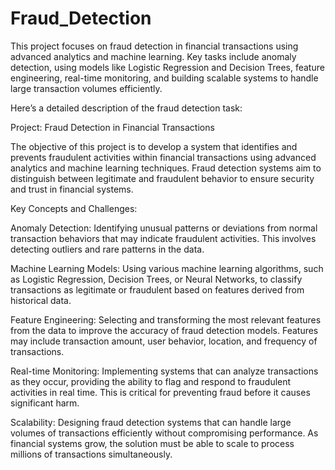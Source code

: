# Fraud_Detection
This project focuses on fraud detection in financial transactions using advanced analytics and machine learning. Key tasks include anomaly detection, using models like Logistic Regression and Decision Trees, feature engineering, real-time monitoring, and building scalable systems to handle large transaction volumes efficiently.

Here’s a detailed description of the fraud detection task:

Project: Fraud Detection in Financial Transactions

The objective of this project is to develop a system that identifies and prevents fraudulent activities within financial transactions using advanced analytics and machine learning techniques. Fraud detection systems aim to distinguish between legitimate and fraudulent behavior to ensure security and trust in financial systems.

Key Concepts and Challenges:

Anomaly Detection: Identifying unusual patterns or deviations from normal transaction behaviors that may indicate fraudulent activities. This involves detecting outliers and rare patterns in the data.

Machine Learning Models: Using various machine learning algorithms, such as Logistic Regression, Decision Trees, or Neural Networks, to classify transactions as legitimate or fraudulent based on features derived from historical data.

Feature Engineering: Selecting and transforming the most relevant features from the data to improve the accuracy of fraud detection models. Features may include transaction amount, user behavior, location, and frequency of transactions.

Real-time Monitoring: Implementing systems that can analyze transactions as they occur, providing the ability to flag and respond to fraudulent activities in real time. This is critical for preventing fraud before it causes significant harm.

Scalability: Designing fraud detection systems that can handle large volumes of transactions efficiently without compromising performance. As financial systems grow, the solution must be able to scale to process millions of transactions simultaneously.


